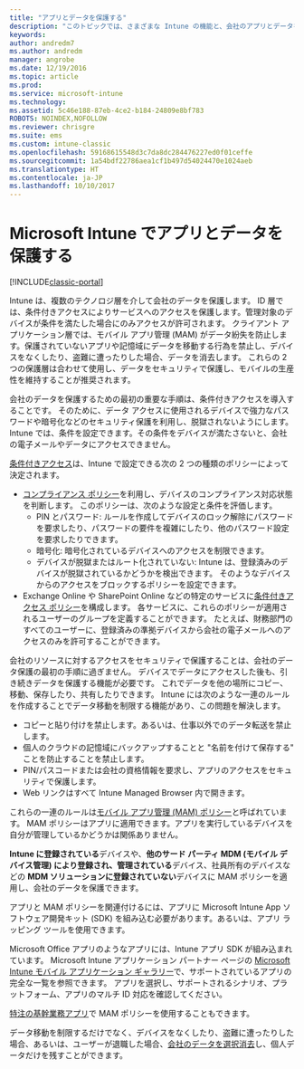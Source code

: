 ```yaml
---
title: "アプリとデータを保護する"
description: "このトピックでは、さまざまな Intune の機能と、会社のアプリとデータを保護するために使用可能な機能について説明します。"
keywords: 
author: andredm7
ms.author: andredm
manager: angrobe
ms.date: 12/19/2016
ms.topic: article
ms.prod: 
ms.service: microsoft-intune
ms.technology: 
ms.assetid: 5c46e188-87eb-4ce2-b184-24809e8bf783
ROBOTS: NOINDEX,NOFOLLOW
ms.reviewer: chrisgre
ms.suite: ems
ms.custom: intune-classic
ms.openlocfilehash: 59168615548d3c7da8dc284476227ed0f01ceffe
ms.sourcegitcommit: 1a54bdf22786aea1cf1b497d54024470e1024aeb
ms.translationtype: HT
ms.contentlocale: ja-JP
ms.lasthandoff: 10/10/2017
---
```

# <a name="protect-apps-and-data-with-microsoft-intune"></a>Microsoft Intune でアプリとデータを保護する

[!INCLUDE[classic-portal](../includes/classic-portal.md)]

Intune は、複数のテクノロジ層を介して会社のデータを保護します。 ID 層では、条件付きアクセスによりサービスへのアクセスを保護します。管理対象のデバイスが条件を満たした場合にのみアクセスが許可されます。 クライアント アプリケーション層では、モバイル アプリ管理 (MAM) がデータ紛失を防止します。保護されていないアプリや記憶域にデータを移動する行為を禁止し、デバイスをなくしたり、盗難に遭ったりした場合、データを消去します。 これらの 2 つの保護層は合わせて使用し、データをセキュリティで保護し、モバイルの生産性を維持することが推奨されます。

会社のデータを保護するための最初の重要な手順は、条件付きアクセスを導入することです。 そのために、データ アクセスに使用されるデバイスで強力なパスワードや暗号化などのセキュリティ保護を利用し、脱獄されないようにします。 Intune では、条件を設定できます。その条件をデバイスが満たさないと、会社の電子メールやデータにアクセスできません。

[条件付きアクセス](restrict-access-to-email-and-o365-services-with-microsoft-intune.md)は、Intune で設定できる次の 2 つの種類のポリシーによって決定されます。
- [コンプライアンス ポリシー](introduction-to-device-compliance-policies-in-microsoft-intune.md)を利用し、デバイスのコンプライアンス対応状態を判断します。 このポリシーは、次のような設定と条件を評価します。
  - PIN とパスワード: ルールを作成してデバイスのロック解除にパスワードを要求したり、パスワードの要件を複雑にしたり、他のパスワード設定を要求したりできます。
  - 暗号化: 暗号化されているデバイスへのアクセスを制限できます。
  - デバイスが脱獄またはルート化されていない: Intune は、登録済みのデバイスが脱獄されているかどうかを検出できます。 そのようなデバイスからのアクセスをブロックするポリシーを設定できます。
- Exchange Online や SharePoint Online などの特定のサービスに[条件付きアクセス ポリシー](restrict-access-to-email-and-o365-services-with-microsoft-intune.md)を構成します。 各サービスに、これらのポリシーが適用されるユーザーのグループを定義することができます。 たとえば、財務部門のすべてのユーザーに、登録済みの準拠デバイスから会社の電子メールへのアクセスのみを許可することができます。

会社のリソースに対するアクセスをセキュリティで保護することは、会社のデータ保護の最初の手順に過ぎません。 デバイスでデータにアクセスした後も、引き続きデータを保護する機能が必要です。 これでデータを他の場所にコピー、移動、保存したり、共有したりできます。 Intune には次のような一連のルールを作成することでデータ移動を制限する機能があり、この問題を解決します。
- コピーと貼り付けを禁止します。あるいは、仕事以外でのデータ転送を禁止します。
- 個人のクラウドの記憶域にバックアップすることと "名前を付けて保存する" ことを防止することを禁止します。
- PIN/パスコードまたは会社の資格情報を要求し、アプリのアクセスをセキュリティで保護します。
- Web リンクはすべて Intune Managed Browser 内で開きます。

これらの一連のルールは[モバイル アプリ管理 (MAM) ポリシー](protect-app-data-using-mobile-app-management-policies-with-microsoft-intune.md)と呼ばれています。 MAM ポリシーはアプリに適用できます。アプリを実行しているデバイスを自分が管理しているかどうかは関係ありません。  

**Intune に登録されている**デバイスや、**他のサード パーティ MDM (モバイル デバイス管理) により登録され、管理されている**デバイス、社員所有のデバイスなどの **MDM ソリューションに登録されていない**デバイスに MAM ポリシーを適用し、会社のデータを保護できます。

アプリと MAM ポリシーを関連付けるには、アプリに Microsoft Intune App ソフトウェア開発キット (SDK) を組み込む必要があります。あるいは、アプリ ラッピング ツールを使用できます。

Microsoft Office アプリのようなアプリには、Intune アプリ SDK が組み込まれています。 Microsoft Intune アプリケーション パートナー ページの [Microsoft Intune モバイル アプリケーション ギャラリー](https://www.microsoft.com/cloud-platform/microsoft-intune-apps)で、サポートされているアプリの完全な一覧を参照できます。 アプリを選択し、サポートされるシナリオ、プラットフォーム、アプリのマルチ ID 対応を確認してください。

[特注の基幹業務アプリ](/intune/apps-prepare-mobile-application-management)で MAM ポリシーを使用することもできます。

データ移動を制限するだけでなく、デバイスをなくしたり、盗難に遭ったりした場合、あるいは、ユーザーが退職した場合、[会社のデータを選択消去](wipe-managed-company-app-data-with-microsoft-intune.md)し、個人データだけを残すことができます。
